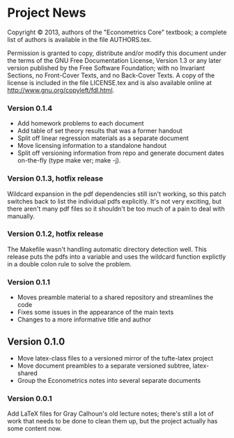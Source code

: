Project News
============

Copyright © 2013, authors of the "Econometrics Core" textbook; a
complete list of authors is available in the file AUTHORS.tex.

Permission is granted to copy, distribute and/or modify this document
under the terms of the GNU Free Documentation License, Version 1.3 or
any later version published by the Free Software Foundation; with no
Invariant Sections, no Front-Cover Texts, and no Back-Cover Texts.  A
copy of the license is included in the file LICENSE.tex and is also
available online at <http://www.gnu.org/copyleft/fdl.html>.

### Version 0.1.4
* Add homework problems to each document
* Add table of set theory results that was a former handout
* Split off linear regression materials as a separate document
* Move licensing information to a standalone handout
* Split off versioning information from repo and generate document
  dates on-the-fly (type make ver; make -j).

### Version 0.1.3, hotfix release
Wildcard expansion in the pdf dependencies still isn't working, so
this patch switches back to list the individual pdfs explicitly.  It's
not very exciting, but there aren't many pdf files so it shouldn't be
too much of a pain to deal with manually.

### Version 0.1.2, hotfix release
The Makefile wasn't handling automatic directory detection well.  This
release puts the pdfs into a variable and uses the wildcard function
explictly in a double colon rule to solve the problem.

### Version 0.1.1
* Moves preamble material to a shared repository and streamlines the
  code
* Fixes some issues in the appearance of the main texts
* Changes to a more informative title and author

Version 0.1.0
-------------
* Move latex-class files to a versioned mirror of the tufte-latex
  project
* Move document preambles to a separate versioned subtree,
  latex-shared
* Group the Econometrics notes into several separate documents

### Version 0.0.1
Add LaTeX files for Gray Calhoun's old lecture notes; there's still a
lot of work that needs to be done to clean them up, but the project
actually has some content now.
